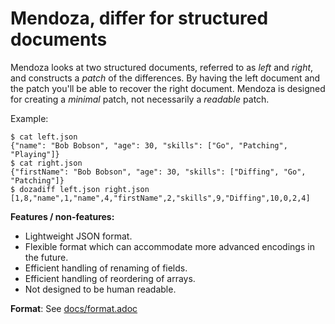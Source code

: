 # Mendoza, differ for structured documents

Mendoza looks at two structured documents, referred to as _left_ and _right_, and constructs a _patch_ of the differences.
By having the left document and the patch you'll be able to recover the right document.
Mendoza is designed for creating a _minimal_ patch, not necessarily a _readable_ patch.

Example:

```
$ cat left.json
{"name": "Bob Bobson", "age": 30, "skills": ["Go", "Patching", "Playing"]}
$ cat right.json
{"firstName": "Bob Bobson", "age": 30, "skills": ["Diffing", "Go", "Patching"]}
$ dozadiff left.json right.json
[1,8,"name",1,"name",4,"firstName",2,"skills",9,"Diffing",10,0,2,4]
```

**Features / non-features:**

- Lightweight JSON format.
- Flexible format which can accommodate more advanced encodings in the future.
- Efficient handling of renaming of fields.
- Efficient handling of reordering of arrays.
- Not designed to be human readable.

**Format**: See [docs/format.adoc](docs/format.adoc)
